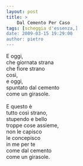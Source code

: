 ```yaml
---
layout: post
title: >
    Dal Cemento Per Caso
tags: [scheggia d'essenza,]
date: 2009-03-15 19:29:00
author: pietro
---
```

E oggi,<br/>che giornata strana<br/>che fiore strano<br/>così,<br/>e oggi,<br/>spuntato dal cemento<br/>come un girasole.<br/><br/>E questo è<br/>tutto così strano,<br/>stupendo e bello<br/>troppe cose assieme,<br/>non le capisco<br/>le concepisco<br/>in me per te<br/>come dal cemento<br/>come un girasole.
